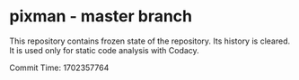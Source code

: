 # pixman - master branch

This repository contains frozen state of the repository.
Its history is cleared. It is used only for static code
analysis with Codacy.

Commit Time: 1702357764